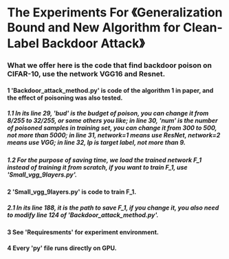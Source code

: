 # The Experiments For 《Generalization Bound and New Algorithm for Clean-Label Backdoor Attack》

### What we offer here is the code that find backdoor poison on CIFAR-10, use the network VGG16 and Resnet. 

#### 1 'Backdoor_attack_method.py' is code of the algorithm 1 in paper, and the effect of poisoning was also tested. 
##### 1.1 In its line 29, 'bud' is the budget of poison, you can change it from 8/255 to 32/255, or some others you like; in line 30, 'num' is the number of poisoned samples in training set, you can change it from 300 to 500, not more than 5000; in line 31, network=1 means use ResNet, network=2 means use VGG; in line 32, lp is target label, not more than 9.
##### 1.2 For the purpose of saving time, we load the trained network F_1 instead of training it from scratch, if you want to train F_1, use 'Small_vgg_9layers.py'.
#### 2 'Small_vgg_9layers.py' is code to train F_1.
##### 2.1 In its line 188, it is the path to save F_1, if you change it, you also need to modify line 124 of 'Backdoor_attack_method.py'. 
#### 3 See 'Requiresments' for experiment environment.
#### 4 Every 'py' file runs directly on GPU.
